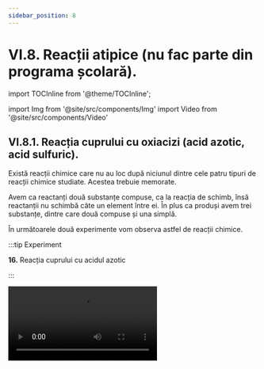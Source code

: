 ```yaml
---
sidebar_position: 8
---
```


# VI.8. Reacții atipice (nu fac parte din programa școlară).


import TOCInline from '@theme/TOCInline';

<TOCInline toc={toc} />




import Img from '@site/src/components/Img'
import Video from '@site/src/components/Video'



## VI.8.1. Reacția cuprului cu oxiacizi (acid azotic, acid sulfuric).


Există reacții chimice care nu au loc după niciunul dintre cele patru tipuri de reacții chimice studiate. Acestea trebuie memorate.

Avem ca reactanți două substanțe compuse, ca la reacția de schimb, însă reactanții nu schimbă câte un element între ei. În plus ca produși avem trei substanțe, dintre care două compuse și una simplă.

În următoarele două experimente vom observa astfel de reacții chimice.





:::tip Experiment

**16.** Reacția cuprului cu acidul azotic 

:::

<Video src="https://www.youtube.com/embed/8hYLodjduJE" />


**Materiale necesare:** eprubetă, acid azotic concentrat, granule de cupru, pipetă.   

:::warning Atenție

**Experiment demonstrativ efectuat numai de profesor sub nișă!**

Atenție, acidul azotic este extrem de caustic ! Atenție, gazul rezultat, dioxidul de azot este extrem de toxic și coroziv!    

:::



**Descrierea experimentului:** 

- În eprubetă pune câteva granule de cupru.
- Pune cu pipeta câteva picături de acid azotic concentrat peste cupru.  

- Ce observi ?


:::note Observaţie

După puțin timp se degajă un gaz roșu-brun.

:::



**Concluzia experimentului:**

Cuprul – Cu reacționează la rece cu acidul azotic – HNO<sub>3</sub>, cu formarea azotatului de cupru II – Cu(NO<sub>3</sub>)<sub>2</sub>, apei – H<sub>2</sub>O și monoxid de azot – NO (gaz incolor). Ca reacție secundară avem oxidarea monoxidului de azot în oxigenul din aer, cu formarea dioxidului de azot – NO<sub>2</sub> , numit și hipoazotită (gaz roșu-brun).

**3Cu + 8HNO<sub>3</sub> = 3Cu(NO<sub>3</sub>)<sub>2</sub> + 4H<sub>2</sub>O + 2NO↑** _(Această reacție este foarte greu de egalat. Eu rețin coeficienții reactanților și apoi o egalez)._

**2NO + O<sub>2</sub> = 2NO<sub>2</sub> ↑**	

:::note Observaţie

Observă faptul că cuprul nu scoate hidrogenul din acizi, deoarece se află după hidrogen în seria activității chimice a metalelor.

:::


<br></br>






:::tip Experiment

**17.** Reacția cuprului cu acidul sulfuric

:::

<Video src="https://www.youtube.com/embed/kELQc9y9FyQ" />


**Materiale necesare:** eprubetă, acid sulfuric concentrat, granule de cupru, pipetă, clește de lemn, spirtieră.   

:::warning

**Experiment demonstrativ efectuat numai de profesor sub nișă!**

Atenție, acidul sulfuric este extrem de caustic! Atenție, gazul rezultat, dioxidul de sulf este extrem de toxic și coroziv! Atenție când lucrezi cu surse de foc!    

:::



**Descrierea experimentului:** 

- În eprubetă pune câteva granule de cupru.
- Pune cu pipeta câteva picături de acid sulfuric concentrat peste cupru. 
- Încălzește eprubeta cu cleștele de lemn, în flacăra spirtierei.


- Ce observi ?


:::note Observaţie

După puțin timp se degajă un gaz albicios.

:::



**Concluzia experimentului:**

Cuprul – Cu reacționează la cald cu acidul sulfuric, – H<sub>2</sub>SO<sub>4</sub>, cu formarea sulfatului de cupru II – CuSO<sub>4</sub>, apei – H<sub>2</sub>O și dioxidului de sulf – SO<sub>2</sub> (gaz incolor-albicios).

Cu  +  2H<sub>2</sub>SO<sub>4</sub>  =  CuSO<sub>4</sub>  + 2H<sub>2</sub>O  +  SO<sub>2</sub> ↑



:::note Observaţie

Observă faptul că, cuprul nu scoate hidrogenul din acizi, deoarece se află după hidrogen în seria activității chimice a metalelor.

:::



<br></br>
<br></br>






## VI.8.2 Reacții atipice cu formare de combinații complexe.


### VI.8.2.1. Complexul chimic hidroxid de tetraaminodiaquacupru(II) - Reactiv Schweizer.




:::tip Experiment

**18.** Complexul chimic hidroxid de tetraaminodiaquacupru(II) - Reactiv Schweizer

:::

<Video src="https://www.youtube.com/embed/NUdj2-Sk5hs" />


**Materiale necesare:** 2 pahare Berzelius, 1 pahar Erlenmeyer, spatulă, sulfat de cupru, hidroxid de sodiu, apă distilată (deionizată), amoniac, pâlnie, hârtie de filtru.   

:::warning

**Experiment demonstrativ efectuat numai de către profesor!**

Bazele alcaline și acidul sulfuric sunt caustice. Mânuiți-le cu grijă. Soluțiile concentrate de amoniac sunt toxice și produc iritații puternice ale mucoaselor dacă sunt inhalați vaporii. Sulfatul de cupru este toxic pentru mediul acvatic și poate produce iritații.     

:::

<br></br>


**Descrierea experimentului: (Partea 1)** 

- Cântărește 1-2 g CuSO<sub>4</sub>*5H<sub>2</sub>O(piatră vânătă) și pune-l într-un pahar Berzelius și adaugă 20 mL apă. 

- Adaugă la acestă soluție 10 mL soluție NaOH.

- Ce observi ?


:::note Observaţie

S-a format un precipitat gelatinos de culoare albastru deschis – Cu(OH)<sub>2</sub>.

:::


<br></br>


**Descrierea experimentului: (Partea 2)** 

- Filtrează precipitatul și pune-l într-un alt pahar și adaugă o soluție concentrată de amoniac NH<sub>3</sub> 25% până la dizolvarea completă a precipitatului.


**Ecuația reacției chimice:**

CuSO<sub>4</sub> + 2NaOH = Cu(OH)<sub>2</sub> ↓ + Na<sub>2</sub>SO<sub>4</sub>

Cu(OH)<sub>2</sub>(s) + 4 NH<sub>3</sub> = [Cu(NH<sub>3</sub>)<sub>4</sub>(H<sub>2</sub>O)<sub>2</sub>]*(OH)<sub>2</sub>

<br></br>


**Concluzia experimentului:**

Complexul de culoare albastru intens: hidroxidul de tetraaminodiaquacupru(II) [Cu(NH<sub>3</sub>)<sub>4</sub>(H<sub>2</sub>O)<sub>2</sub>]*(OH)<sub>2</sub> este cunoscut și sub numele de Reactiv Schweizer. 

Reactivul Schweizer este cunoscut pentru capacitatea sa de a dizolva celuloza. O asemenea soluție, conținând celuloză dizolvată, injectată într-o baie acid sulfuric 10% formează o fibră sintetică numită celofibră (sau viscoză) importantă din punct de vedere istoric deoarece a fost prima fibră artificială, produsă de către American Viscose Company, în 1910, în SUA.

Țesăturile din viscoză sunt foarte elastice și rezistente, își păstrează forma și culoarea, nu se deformează, nu se șifonează ușor, se calcă la temeperatură mică, sunt fine și moi, absorb multă umiditate, sunt moi și vaporoase, permit trecerea aerului prin țesătură, nu se scămoșează, nu se decolorează și nu intră la apă.


<br></br>




### VI.8.2.2. Reactivul Nessler și identificarea ionilor de amoniu.




:::tip Experiment

**19.** Reactivul Nessler și identificarea ionilor de amoniu

:::


<Video src="https://www.youtube.com/embed/Dra5mS9xOtU" />



**Materiale necesare:** 3 pahare Berzelius, spatulă, clorură de mercur, iodură de potasiu, hidroxid de sodiu, apă distilată (deionizată), amoniac soluție, bicarbonat de amoniu alimentar, eprubetă.




:::warning

**Experiment demonstrativ efectuat numai de către profesor!**

Compușii cu mercur sunt toxici, provoacă leziuni organelor și prezintă pericol pentru mediul acvatic. Clorură de mercur este corozivă și sublimează favorizând intoxicațiile acute. Hidroxidul de sodiu este foarte caustic.

:::

<br></br>


**Descrierea experimentului:** 

- Pregătește soluția 1, o soluție saturată de HgCl<sub>2</sub> dizolvând 1-2 g HgCl<sub>2</sub> în 10 mL apă. Pentru a mări solubilitatea clorurii de mercur, poți să o încălzești până la dizolvarea completă. Apoi o lași să se răcească.

- Pregătește soluția 2, o soluție saturată pe care o obții prin dizolvarea a 1-2 g de KI în 10-11 mL apă.
 
- Pregătește soluția 3, o soluție de NaOH pe care o prepari dizolvând 2 g NaOH solid în 10 mL apă. 

- Adaugă în picături soluția 2 la soluția 1 până când precipitatul obținut se dizolvă complet și soluția este perfect limpede.
 
- Pentru a finaliza obținerea Reactivului Nessler adaugă soluția de NaOH.

- Pune într-o eprubetă 3-5 mL soluție Nessler și adaugă în picături o soluție ce conține ioni amoniu (NH<sub>4</sub>Cl, NH<sub>4</sub>NO<sub>3</sub>, amoniac soluție, bicarbonat de amoniu alimentar etc.). Se formează un precipitat maroniu care arată prezența ionilor de NH<sub>4</sub><sup>+</sup>.



**Ecuațiile de preparare ale Reactivului Nessler:**

HgCl<sub>2</sub> + 2KI = HgI<sub>2</sub> ↓ + 2KCl

HgI<sub>2</sub> + 2KI = K<sub>2</sub>[HgI<sub>4</sub>]


**Ecuația reacției chimice dintre Reactivul Nessler și ionii de amoniu este:**

2K<sub>2</sub>[HgI<sub>4</sub>] + 4NaOH + NH<sub>4</sub><sup>+</sup> = HgO*Hg(NH<sub>2</sub>)I + 3H<sub>2</sub>O + 7KI + K<sup>+</sup>


**Concluzia experimentului:**

Soluția foarte puțin solubilă de HgCl<sub>2</sub> (Soluția 1) este tratată cu iodură de potasiu (Soluția 2) generând un precipitat abundent portocaliu de iodură de mercur (II) HgI<sub>2</sub>. Acest compus este mult mai puțin solubil în apă. 

Continuând adăugarea iodurii se formează un complex: tetraiodomercuratul de potasiu, K<sub>2</sub>[HgI<sub>4</sub>], foarte solubil în apă, astfel mediul de reacție devine din ce în ce mai limpede și se decolorează. Când nu se mai pune în evidență o colorație portocalie sinteza complexului este terminată. 

Soluția de complex, tratată cu NaOH 5M devine Reactivul Nessler. Acesta dă un precipitat brun cu orice soluție ce conține ioni de amoniu NH<sub>4</sub>.





<br></br>




### VI.8.2.3. Termocromismul tetraiodomercuratului de argint.




:::tip Experiment

**20.** Termocromismul tetraiodomercuratului de argint 

:::


<Video src="https://www.youtube.com/embed/QyL05GBU0OE" />


**Materiale necesare:** 2 pahare Berzelius, 1 pahar Erlenmeyer, baghetă, clorură de mercur, iodură de potasiu, azotat de argint, apă distilată (deionizată), spirtieră, trepied cu sită de azbest, pâlnie, hârtie de filtru, sticlă de ceas. 

:::warning

**Experiment demonstrativ efectuat numai de către profesor!**

Compușii cu mercur sunt toxici, provoacă leziuni organelor și prezintă pericol pentru mediul acvatic. Clorura de mercur, hidroxidul de sodiu și azotatul de argint sunt corozive. Azotatul de argint este toxic pentru mediu. Atenție când lucrezi cu surse de foc!

:::




<br></br>


**Descrierea experimentului: (Partea 1)** 


- Pune 1-2g de clorură de mercur într-un pahar Berzelius. Adaugă apoi în paharul Berzelius 10 ml apă distilată și amestecă cu bagheta pentru dizolvarea clorurii de mercur.

- Pune 1-2g de iodură de potasiu într-un pahar Berzelius, adaugă 10 ml de apă distilată și amestecă cu spatula pentru dizolvarea iodurii de potasiu.

- Adaugă o soluție peste cealaltă.

- Ce observi?




:::note Observaţie (Partea 1)

S-a format un precipitat portocaliu intens de iodură de mercur.

:::


<br></br>


**Descrierea experimentului: (Partea 2)** 

- Suspensia portocalie trateaz-o în continuare cu soluție saturată de iodură de potasiu până obții o soluție limpede de tetraiodomercurat de argint. 

- Adaugă la aceasta 10mL sol azotat de argint. 

- Ce observi?





:::note Observaţie (Partea 2)

S-a format un precipitat foarte fin galben auriu.


:::





**Descrierea experimentului: (Partea 3)** 

- Filtrează precipitatul format.

- Pune pe o sticlă de ceas din precipitatul format pe o sită de azbest și încălzește-l la flacăra unei spirtiere până când precipitatul devine roșiatic. Oprește încălzirea și observă culoarea precipitatului când este din nou rece.



:::note Observaţie (Partea 3)


Precipitatul a revenit la culoarea galbenă.



:::




**Ecuațiile reacțiilor chimice:**




<Img className="img-responsive4" src="chimie/clasa8/capitolul6/6_8_2_3_Poza1_EcuatiiTermocromism.jpg" width="1000" height="579" />

<br></br>
<br></br>
<br></br>




**Concluzia experimentului:**

Tetraiodomercuratul de argint Ag<sub>2</sub>[HgI<sub>4</sub>] este un solid de culoare galben auriu. Încălzit la peste 50°C devine roșu pentru ca la răcire să redevină galben. Este un compus termosensibil, având proprietatea de termocromism.








<br></br>




### VI.8.2.4. Complexul chimic tetrahidroxoaluminat de sodiu.




:::tip Experiment

**21.** Complexul chimic tetrahidroxoaluminat de sodiu

:::


<Video src="https://www.youtube.com/embed/3UQiFqWIOBo" />


**Materiale necesare:** 2 pahare Berzelius, spatulă, clorură de aluminiu, hidroxid de sodiu, apă distilată (deionizată), pipetă. 

:::warning

**Experiment demonstrativ efectuat numai de către profesor!**

Sărurile de aluminiu sunt iritante. Hidroxidul de sodiu este coroziv.

:::




<br></br>


**Descrierea experimentului:** 


- În primul pahar Berzelius prepară o soluție apoasă de clorură de aluminiu AlCl<sub>3</sub>.

- În al doilea pahar Berzelius prepară o soluție de hidroxid de sodiu NaOH
 
- Pune cu o pipetă soluția de NaOH în soluția de AlCl<sub>3</sub> până la formarea unui precipitat alb gelatinos. Continuă să adaugi, agitând din când, până la dizolvarea precipitatului și obținerea unei soluții incolore limpezi. 



**Ecuațiile reacțiilor chimice:**

AlCl<sub>3</sub> + 3NaOH = Al(OH)<sub>3</sub> ↓  + 3NaCl

Al(OH)<sub>3</sub> + NaOH = Na[Al(OH)<sub>4</sub>]




**Concluzia experimentului:**

O soluție care conține ioni de Al<sup>3+</sup> este limpede și incoloră, însă este foarte sensibilă la prezența ionilor de hidroxil HO<sup>-</sup> când formează un precipitat gelatinos de Al(OH)<sub>3</sub> (apariția unei tulbureli). 

Hidroxidul de aluminiu Al(OH)<sub>3</sub> are un caracter amfoter, reacționând atât cu acizii, cât și cu bazele. 

Continuând adăugarea bazei, precipitatul se dizolvă în cele din urmă, soluția devenind incoloră și limpede datorită formării unui complex solubil în apă de tetrahidroxo aluminat de sodiu Na[Al(OH)<sub>4</sub>].







<br></br>




### VI.8.2.5. Complexul chimic tetrahidroxozincat de sodiu.




:::tip Experiment

**22.** Complexul chimic tetrahidroxozincat de sodiu

:::


<Video src="https://www.youtube.com/embed/gU-9TVdPZVo" />


**Materiale necesare:** 2 pahare Berzelius, spatulă, sulfat de zinc, hidroxid de sodiu, apă distilată (deionizată), pipetă. 

:::warning

**Experiment demonstrativ efectuat numai de către profesor!**

Sărurile de zinc sunt dăunătoare pentru mediu. Hidroxidul de sodiu este coroziv.

:::




<br></br>


**Descrierea experimentului:** 

- În primul pahar Berzelius prepară o soluție apoasă de sulfat de zinc ZnSO<sub>4</sub>.

- În al doilea pahar Berzelius prepară o soluție de hidroxid de sodiu NaOH
 
- Pune cu o pipetă soluția de NaOH în soluția de ZnSO<sub>4</sub> până la formarea unui precipitat alb gelatinos. Continuă să adaugi, agitând din când, până la dizolvarea precipitatului și obținerea unei soluții incolore limpezi. 





**Ecuațiile reacțiilor chimice:**


ZnSO<sub>4</sub> + 2NaOH = Zn(OH)<sub>2</sub> ↓  + 2NaCl

Zn(OH)<sub>2</sub> + 2NaOH  = Na<sub>2</sub>[Zn(OH)<sub>4</sub>]





**Concluzia experimentului:**

O soluție care conține ioni de Zn<sup>2+</sup> este limpede și incoloră, însă este foarte sensibilă la prezența ionilor de hidroxil HO<sup>-</sup> când formează un precipitat gelatinos de Zn(OH)<sub>2</sub> (apariția unei tulbureli). 

Oxidul și hidroxidul de zinc au proprietăți amfotere, reacționând atât cu acizii, cât și cu bazele. 

Continuând adăugarea bazei, precipitatul se dizolvă în cele din urmă, soluția devenind incoloră și limpede datorită formării unui complex solubil în apă de tetrahidroxozincat de sodiu, Na<sub>2</sub>[Zn(OH)<sub>4</sub>].






<br></br>




### VI.8.2.6. Complexul chimic hidroxid de diaminoargint (Reactiv Tollens).



:::tip Experiment

**22.** Complexul chimic hidroxid de diaminoargint (Reactiv Tollens)

:::


<Video src="https://www.youtube.com/embed/Pi1q7fELSSA" />


**Materiale necesare:** 2 pahare Berzelius, baghetă, spatulă, azotat de argint, hidroxid de sodiu, apă distilată (deionizată), amoniac soluție, pipetă. 

:::warning

**Experiment demonstrativ efectuat numai de către profesor!**

Azotatul de argint este toxic și caustic și este dăunător pentru mediu. Hidroxidul de sodiu este coroziv.  Soluțiile concentrate de amoniac sunt toxice și produc iritații puternice ale mucoaselor dacă sunt inhalați vaporii.

:::




<br></br>


**Descrierea experimentului:** 

- În primul pahar Berzelius prepară în 10 mL sol AgNO<sub>3</sub> 0.3M

- În al doilea pahar Berzelius prepară o soluție de hidroxid de sodiu NaOH.

- Adaugă cu pipeta sol de hidroxid de sodiu NaOH 3-4M până când apare un precipitat abundent, gri-brun de oxid de argint.

- Adaugă cu pipeta o soluție concentrată de amoniac 25%, în porțiuni mici, până când se dizolvă complet precipitatul. Aceasta este Reactivul Tollens! Acesta trebuie folosit cât este proaspăt întrucât nu se poate păstra în timp.


**Ecuațiile reacțiilor chimice:**

2AgNO<sub>3</sub> + 2NaOH = Ag<sub>2</sub>O + 2H<sub>2</sub>O + 2NaNO<sub>3</sub>


Ag<sub>2</sub>O + H<sub>2</sub>O + 4NH<sub>3</sub> = 2[Ag(NH<sub>3</sub>)<sub>2</sub>]OH





**Concluzia experimentului:**

O soluție care conține ioni de Ag<sup>1+</sup> este limpede și incoloră, însă este foarte sensibilă la prezența ionilor de hidroxil HO<sup>-</sup> când formează un precipitat gri-brun de Ag<sup>2</sup>O. 

În primă instanță va precipita hidroxid de argint ce se prezintă sub forma unei mase insolubile de culoare albă. Aceasta se va brunifica foarte repede, deoarece hidroxidul de argint este instabil și trece în oxid de argint, mult mai stabil și de culoare brun-închisă.
 
Oxidul de argint are proprietăți amfotere, reacționând atât cu acizii, cât și cu bazele. Se adăugă amoniac până când precipitatul se dizolvă și soluția devine limpede, caz în care spunem că s-a format hidroxidul de diaminoargint, numit și reactiv Tollens. Reactivul Tollens este utilizat pentru fabricarea oglinzilor și în chimia organică la oxidarea diferitelor substanțe, așa cum sunt aldehidele sau glucoza.



<br></br>
<br></br>







